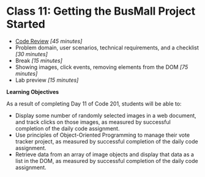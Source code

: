 # Class 11: Getting the BusMall Project Started


- [Code Review](#codereview) *[45 minutes]*
- Problem domain, user scenarios, technical requirements, and a checklist *[30 minutes]*
- Break *[15 minutes]*
- Showing images, click events, removing elements from the DOM *[75 minutes]*
- Lab preview *[15 minutes]*


**Learning Objectives**

As a result of completing Day 11 of Code 201, students will be able to:

- Display some number of randomly selected images in a web document, and track clicks on those images, as measured by successful completion of the daily code assignment.
- Use principles of Object-Oriented Programming to manage their vote tracker project, as measured by successful completion of the daily code assignment.
- Retrieve data from an array of image objects and display that data as a list in the DOM, as measured by successful completion of the daily code assignment.

